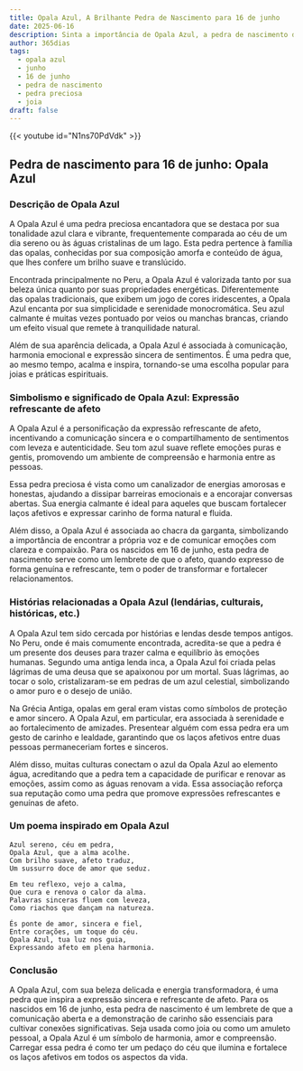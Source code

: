 ```yaml
---
title: Opala Azul, A Brilhante Pedra de Nascimento para 16 de junho
date: 2025-06-16
description: Sinta a importância de Opala Azul, a pedra de nascimento de 16 de junho que simboliza Expressão refrescante de afeto. Deixe que sua beleza e significado iluminem seu dia.
author: 365dias
tags:
  - opala azul
  - junho
  - 16 de junho
  - pedra de nascimento
  - pedra preciosa
  - joia
draft: false
---
```


{{< youtube id="N1ns70PdVdk" >}}

## Pedra de nascimento para 16 de junho: Opala Azul

### Descrição de Opala Azul

A Opala Azul é uma pedra preciosa encantadora que se destaca por sua tonalidade azul clara e vibrante, frequentemente comparada ao céu de um dia sereno ou às águas cristalinas de um lago. Esta pedra pertence à família das opalas, conhecidas por sua composição amorfa e conteúdo de água, que lhes confere um brilho suave e translúcido.

Encontrada principalmente no Peru, a Opala Azul é valorizada tanto por sua beleza única quanto por suas propriedades energéticas. Diferentemente das opalas tradicionais, que exibem um jogo de cores iridescentes, a Opala Azul encanta por sua simplicidade e serenidade monocromática. Seu azul calmante é muitas vezes pontuado por veios ou manchas brancas, criando um efeito visual que remete à tranquilidade natural.

Além de sua aparência delicada, a Opala Azul é associada à comunicação, harmonia emocional e expressão sincera de sentimentos. É uma pedra que, ao mesmo tempo, acalma e inspira, tornando-se uma escolha popular para joias e práticas espirituais.

### Simbolismo e significado de Opala Azul: Expressão refrescante de afeto

A Opala Azul é a personificação da expressão refrescante de afeto, incentivando a comunicação sincera e o compartilhamento de sentimentos com leveza e autenticidade. Seu tom azul suave reflete emoções puras e gentis, promovendo um ambiente de compreensão e harmonia entre as pessoas.

Essa pedra preciosa é vista como um canalizador de energias amorosas e honestas, ajudando a dissipar barreiras emocionais e a encorajar conversas abertas. Sua energia calmante é ideal para aqueles que buscam fortalecer laços afetivos e expressar carinho de forma natural e fluida.

Além disso, a Opala Azul é associada ao chacra da garganta, simbolizando a importância de encontrar a própria voz e de comunicar emoções com clareza e compaixão. Para os nascidos em 16 de junho, esta pedra de nascimento serve como um lembrete de que o afeto, quando expresso de forma genuína e refrescante, tem o poder de transformar e fortalecer relacionamentos.

### Histórias relacionadas a Opala Azul (lendárias, culturais, históricas, etc.)

A Opala Azul tem sido cercada por histórias e lendas desde tempos antigos. No Peru, onde é mais comumente encontrada, acredita-se que a pedra é um presente dos deuses para trazer calma e equilíbrio às emoções humanas. Segundo uma antiga lenda inca, a Opala Azul foi criada pelas lágrimas de uma deusa que se apaixonou por um mortal. Suas lágrimas, ao tocar o solo, cristalizaram-se em pedras de um azul celestial, simbolizando o amor puro e o desejo de união.

Na Grécia Antiga, opalas em geral eram vistas como símbolos de proteção e amor sincero. A Opala Azul, em particular, era associada à serenidade e ao fortalecimento de amizades. Presentear alguém com essa pedra era um gesto de carinho e lealdade, garantindo que os laços afetivos entre duas pessoas permaneceriam fortes e sinceros.

Além disso, muitas culturas conectam o azul da Opala Azul ao elemento água, acreditando que a pedra tem a capacidade de purificar e renovar as emoções, assim como as águas renovam a vida. Essa associação reforça sua reputação como uma pedra que promove expressões refrescantes e genuínas de afeto.

### Um poema inspirado em Opala Azul

```
Azul sereno, céu em pedra,  
Opala Azul, que a alma acolhe.  
Com brilho suave, afeto traduz,  
Um sussurro doce de amor que seduz.  

Em teu reflexo, vejo a calma,  
Que cura e renova o calor da alma.  
Palavras sinceras fluem com leveza,  
Como riachos que dançam na natureza.  

És ponte de amor, sincera e fiel,  
Entre corações, um toque do céu.  
Opala Azul, tua luz nos guia,  
Expressando afeto em plena harmonia.
```

### Conclusão

A Opala Azul, com sua beleza delicada e energia transformadora, é uma pedra que inspira a expressão sincera e refrescante de afeto. Para os nascidos em 16 de junho, esta pedra de nascimento é um lembrete de que a comunicação aberta e a demonstração de carinho são essenciais para cultivar conexões significativas. Seja usada como joia ou como um amuleto pessoal, a Opala Azul é um símbolo de harmonia, amor e compreensão. Carregar essa pedra é como ter um pedaço do céu que ilumina e fortalece os laços afetivos em todos os aspectos da vida.